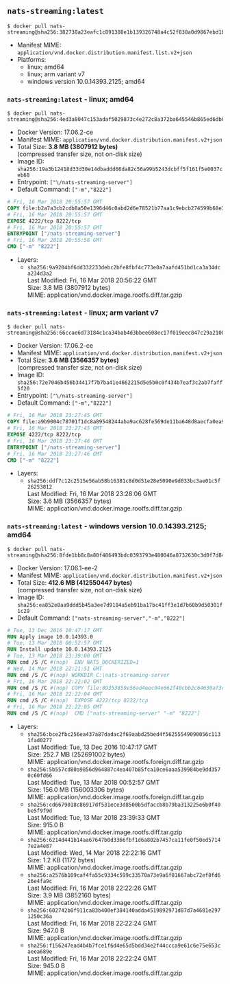 ## `nats-streaming:latest`

```console
$ docker pull nats-streaming@sha256:382738a23eafc1c891388e1b139326748a4c52f838a0d9867ebd1b8dbc619077
```

-	Manifest MIME: `application/vnd.docker.distribution.manifest.list.v2+json`
-	Platforms:
	-	linux; amd64
	-	linux; arm variant v7
	-	windows version 10.0.14393.2125; amd64

### `nats-streaming:latest` - linux; amd64

```console
$ docker pull nats-streaming@sha256:4ed3a8047c153adaf5029873c4e272c8a372ba645546b865ed6db6c0642144b8
```

-	Docker Version: 17.06.2-ce
-	Manifest MIME: `application/vnd.docker.distribution.manifest.v2+json`
-	Total Size: **3.8 MB (3807912 bytes)**  
	(compressed transfer size, not on-disk size)
-	Image ID: `sha256:19a3b12418d33d30e14dbaddd66da82c56a99b5243dcbff5f161f5e0037ceb68`
-	Entrypoint: `["\/nats-streaming-server"]`
-	Default Command: `["-m","8222"]`

```dockerfile
# Fri, 16 Mar 2018 20:55:57 GMT
COPY file:b2a7a3cb2cdb8a50e1396d46c0abd2d6e78521b77aa1c9ebcb274599b68e343a in /nats-streaming-server 
# Fri, 16 Mar 2018 20:55:57 GMT
EXPOSE 4222/tcp 8222/tcp
# Fri, 16 Mar 2018 20:55:57 GMT
ENTRYPOINT ["/nats-streaming-server"]
# Fri, 16 Mar 2018 20:55:58 GMT
CMD ["-m" "8222"]
```

-	Layers:
	-	`sha256:9a9204bf6dd332233debc2bfe8fbf4c773e0a7aafd451bd1ca3a34dca234d3a2`  
		Last Modified: Fri, 16 Mar 2018 20:56:22 GMT  
		Size: 3.8 MB (3807912 bytes)  
		MIME: application/vnd.docker.image.rootfs.diff.tar.gzip

### `nats-streaming:latest` - linux; arm variant v7

```console
$ docker pull nats-streaming@sha256:66ccae6d73184c1ca34bab4d3bbee608ec17f019eec847c29a210055aea9e8a1
```

-	Docker Version: 17.06.2-ce
-	Manifest MIME: `application/vnd.docker.distribution.manifest.v2+json`
-	Total Size: **3.6 MB (3566357 bytes)**  
	(compressed transfer size, not on-disk size)
-	Image ID: `sha256:72e7046b456b34417f7b7ba41e4662215d5e5b0c0f434b7eaf3c2ab7faff5f20`
-	Entrypoint: `["\/nats-streaming-server"]`
-	Default Command: `["-m","8222"]`

```dockerfile
# Fri, 16 Mar 2018 23:27:45 GMT
COPY file:a9b9004c78701f1dc8a89548244aba9ac628fe569de11ba648d8aecfa0ea91b2 in /nats-streaming-server 
# Fri, 16 Mar 2018 23:27:45 GMT
EXPOSE 4222/tcp 8222/tcp
# Fri, 16 Mar 2018 23:27:46 GMT
ENTRYPOINT ["/nats-streaming-server"]
# Fri, 16 Mar 2018 23:27:46 GMT
CMD ["-m" "8222"]
```

-	Layers:
	-	`sha256:ddf7c12c2515e56ab58b16381c8d0d51e28e5090e9d033bc3ae01c5f26253812`  
		Last Modified: Fri, 16 Mar 2018 23:28:06 GMT  
		Size: 3.6 MB (3566357 bytes)  
		MIME: application/vnd.docker.image.rootfs.diff.tar.gzip

### `nats-streaming:latest` - windows version 10.0.14393.2125; amd64

```console
$ docker pull nats-streaming@sha256:8fde1bb8c8a80f486493bdc0393793e480046a8732630c3d0f7d84df54a1d476
```

-	Docker Version: 17.06.1-ee-2
-	Manifest MIME: `application/vnd.docker.distribution.manifest.v2+json`
-	Total Size: **412.6 MB (412550447 bytes)**  
	(compressed transfer size, not on-disk size)
-	Image ID: `sha256:ea852e8aa9ddd5b45a3ee7d9184a5eb91ba17bc41ff3e1d7b60b9d50301f1c29`
-	Default Command: `["nats-streaming-server","-m","8222"]`

```dockerfile
# Tue, 13 Dec 2016 10:47:17 GMT
RUN Apply image 10.0.14393.0
# Tue, 13 Mar 2018 00:52:57 GMT
RUN Install update 10.0.14393.2125
# Tue, 13 Mar 2018 23:39:00 GMT
RUN cmd /S /C #(nop)  ENV NATS_DOCKERIZED=1
# Wed, 14 Mar 2018 22:21:51 GMT
RUN cmd /S /C #(nop) WORKDIR C:\nats-streaming-server
# Fri, 16 Mar 2018 22:22:02 GMT
RUN cmd /S /C #(nop) COPY file:89353859e56ad4eec04e662f40cbb2c64630a73e0df63e4deb487a48c0fc0d44 in nats-streaming-server.exe 
# Fri, 16 Mar 2018 22:22:04 GMT
RUN cmd /S /C #(nop)  EXPOSE 4222/tcp 8222/tcp
# Fri, 16 Mar 2018 22:22:05 GMT
RUN cmd /S /C #(nop)  CMD ["nats-streaming-server" "-m" "8222"]
```

-	Layers:
	-	`sha256:bce2fbc256ea437a87dadac2f69aabd25bed4f56255549090056c1131fad0277`  
		Last Modified: Tue, 13 Dec 2016 10:47:17 GMT  
		Size: 252.7 MB (252691002 bytes)  
		MIME: application/vnd.docker.image.rootfs.foreign.diff.tar.gzip
	-	`sha256:5b557cd80a9856d964887c4ea407b85fca10ce6aaa539984be9dd3570c60fd66`  
		Last Modified: Tue, 13 Mar 2018 00:52:57 GMT  
		Size: 156.0 MB (156003306 bytes)  
		MIME: application/vnd.docker.image.rootfs.foreign.diff.tar.gzip
	-	`sha256:cd6679018c86917df531ece3d8500b5dfaccb8b79ba313225e6b0f40be5f9f9d`  
		Last Modified: Tue, 13 Mar 2018 23:39:33 GMT  
		Size: 915.0 B  
		MIME: application/vnd.docker.image.rootfs.diff.tar.gzip
	-	`sha256:6214d441b14aa67647b0d3366fbf1d6a802b7457ca11fe0f50ed57147e2a4e87`  
		Last Modified: Wed, 14 Mar 2018 22:22:16 GMT  
		Size: 1.2 KB (1172 bytes)  
		MIME: application/vnd.docker.image.rootfs.diff.tar.gzip
	-	`sha256:a2576b109caf4fa55c9334c599c33570a73e9a6f81667abc72ef8fd626e4fa9c`  
		Last Modified: Fri, 16 Mar 2018 22:22:26 GMT  
		Size: 3.9 MB (3852160 bytes)  
		MIME: application/vnd.docker.image.rootfs.diff.tar.gzip
	-	`sha256:602742b0f911ca83b400ef384140adda4519892971d87d7a4681e2971250c36a`  
		Last Modified: Fri, 16 Mar 2018 22:22:24 GMT  
		Size: 947.0 B  
		MIME: application/vnd.docker.image.rootfs.diff.tar.gzip
	-	`sha256:f156247ead4b4b7fce1f6d4e65d5bdd34e2f44ccca9e61c6e75e653caeea689e`  
		Last Modified: Fri, 16 Mar 2018 22:22:24 GMT  
		Size: 945.0 B  
		MIME: application/vnd.docker.image.rootfs.diff.tar.gzip
